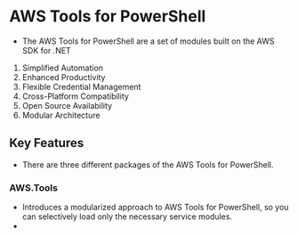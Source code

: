 # AWS Tools for PowerShell
- The AWS Tools for PowerShell are a set of modules built on the AWS SDK for .NET

1. Simplified Automation
2. Enhanced Productivity
3. Flexible Credential Management
4. Cross-Platform Compatibility
5. Open Source Availability
6. Modular Architecture

## Key Features
- There are three different packages of the AWS Tools for PowerShell.

### AWS.Tools
- Introduces a modularized approach to AWS Tools for PowerShell, so you can
selectively load only the necessary service modules.
- 